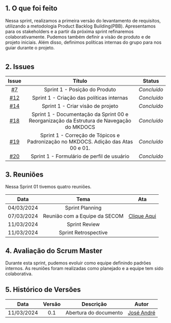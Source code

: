 ## 1. O que foi feito

Nessa sprint, realizamos a primeira versão do levantamento de requisitos, utilizando a metodologia Product Backlog Building(PBB). Apresentamos para os stakeholders e a partir da próxima sprint refinaremos colaborativamente. 
Pudemos também definir a visão de produto e de projeto iniciais.
Além disso, definimos políticas internas do grupo para nos guiar durante o projeto.

#

## 2. Issues 

|                            Issue                             |              Título               |                    Status                     |
| :----------------------------------------------------------: | :-------------------------------: | :-------------------------------------------------: |
| [#7](https://github.com/ResidenciaTICBrisa/T2G7-Revista-Darcy/issues/7) |  Sprint 1 - Posição do Produto | _Concluído_ |
| [#12](https://github.com/ResidenciaTICBrisa/T2G7-Revista-Darcy/issues/12) | Sprint 1 - Criação das políticas internas | _Concluído_ |
| [#14](https://github.com/ResidenciaTICBrisa/T2G7-Revista-Darcy/issues/14) | Sprint 1 -  Criar visão de projeto    |  _Concluído_ |
| [#18](https://github.com/ResidenciaTICBrisa/T2G7-Revista-Darcy/issues/18) | Sprint 1 -  Documentação da Sprint 00 e Reorganização da Estrutura de Navegação do MKDOCS  | _Concluído_|
| [#19](https://github.com/ResidenciaTICBrisa/T2G7-Revista-Darcy/issues/19) | Sprint 1 -  Correção de Tópicos e Padronização no MKDOCS. Adição das Atas 00 e 01.  | _Concluído_|
| [#20](https://github.com/ResidenciaTICBrisa/T2G7-Revista-Darcy/issues/20) | Sprint 1 -  Formulário de perfil de usuário   | _Concluído_|

## 3. Reuniões

Nessa Sprint 01 tivemos quatro reuniões.  

| Data       | Tema | Ata                                
| :--------: | :----: | :--------------------:                   
| 04/03/2024 |  Sprint Planning   | 
| 07/03/2024 | Reunião com a Equipe da SECOM  | [Clique Aqui](https://residenciaticbrisa.github.io/T2G7-Revista-Darcy/atas/ata02/)
| 11/03/2024 | Sprint Review  | 
| 11/03/2024 | Sprint Retrospective  |                       

## 4. Avaliação do Scrum Master

Durante esta sprint, pudemos evoluir como equipe definindo padrões internos. As reuniões foram realizadas como planejado e a equipe tem sido colaborativa.

## 5. Histórico de Versões

| Data       | Versão | Descrição                                 | Autor             |
| :--------: | :----: | :--------------------:                    | :---------------: |
| 11/03/2024 |  0.1   | Abertura do documento                     | [José André](https://github.com/joseandre25) |